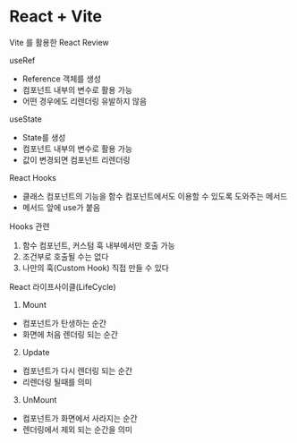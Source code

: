 # React + Vite

Vite 를 활용한 React Review

useRef
- Reference 객체를 생성
- 컴포넌트 내부의 변수로 활용 가능
- 어떤 경우에도 리렌더링 유발하지 않음

useState
- State를 생성
- 컴포넌트 내부의 변수로 활용 가능
- 값이 변경되면 컴포넌트 리렌더링

React Hooks
- 클래스 컴포넌트의 기능을 함수 컴포넌트에서도 이용할 수 있도록 도와주는 메서드
- 메서드 앞에 use가 붙음

Hooks 관련
1. 함수 컴포넌트, 커스텀 훅 내부에서만 호출 가능
2. 조건부로 호출될 수는 없다
3. 나만의 훅(Custom Hook) 직접 만들 수 있다

React 라이프사이클(LifeCycle)
1. Mount
- 컴포넌트가 탄생하는 순간
- 화면에 처음 렌더링 되는 순간
2. Update
- 컴포넌트가 다시 렌더링 되는 순간
- 리렌더링 될때를 의미
3. UnMount
- 컴포넌트가 화면에서 사라지는 순간
- 렌더링에서 제외 되는 순간을 의미